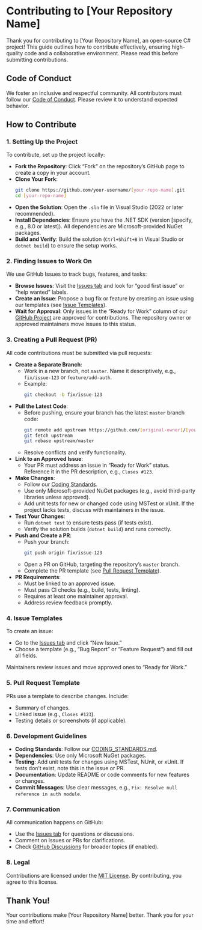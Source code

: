 ﻿# Contributing to [Your Repository Name]

Thank you for contributing to [Your Repository Name], an open-source C# project! This guide outlines how to contribute effectively, ensuring high-quality code and a collaborative environment. Please read this before submitting contributions.

## Code of Conduct

We foster an inclusive and respectful community. All contributors must follow our [Code of Conduct](CODE_OF_CONDUCT.md). Please review it to understand expected behavior.

## How to Contribute

### 1. Setting Up the Project

To contribute, set up the project locally:

- **Fork the Repository**: Click “Fork” on the repository’s GitHub page to create a copy in your account.
- **Clone Your Fork**:
  ```bash
  git clone https://github.com/your-username/[your-repo-name].git
  cd [your-repo-name]
  ```
- **Open the Solution**: Open the `.sln` file in Visual Studio (2022 or later recommended).
- **Install Dependencies**: Ensure you have the .NET SDK (version [specify, e.g., 8.0 or latest]). All dependencies are Microsoft-provided NuGet packages.
- **Build and Verify**: Build the solution (`Ctrl+Shift+B` in Visual Studio or `dotnet build`) to ensure the setup works.

### 2. Finding Issues to Work On

We use GitHub Issues to track bugs, features, and tasks:

- **Browse Issues**: Visit the [Issues tab](https://github.com/[your-username]/[your-repo-name]/issues) and look for “good first issue” or “help wanted” labels.
- **Create an Issue**: Propose a bug fix or feature by creating an issue using our templates (see [Issue Templates](#issue-templates)).
- **Wait for Approval**: Only issues in the “Ready for Work” column of our [GitHub Project](https://github.com/[your-username]/[your-repo-name]/projects) are approved for contributions. The repository owner or approved maintainers move issues to this status.

### 3. Creating a Pull Request (PR)

All code contributions must be submitted via pull requests:

- **Create a Separate Branch**:
  - Work in a new branch, not `master`. Name it descriptively, e.g., `fix/issue-123` or `feature/add-auth`.
  - Example:
    ```bash
    git checkout -b fix/issue-123
    ```
- **Pull the Latest Code**:
  - Before pushing, ensure your branch has the latest `master` branch code:
    ```bash
    git remote add upstream https://github.com/[original-owner]/[your-repo-name].git
    git fetch upstream
    git rebase upstream/master
    ```
  - Resolve conflicts and verify functionality.
- **Link to an Approved Issue**:
  - Your PR must address an issue in “Ready for Work” status. Reference it in the PR description, e.g., `Closes #123`.
- **Make Changes**:
  - Follow our [Coding Standards](https://github.com/ScottLilly/CodingStandards/blob/master/CSharp/CSharpStandards.md).
  - Use only Microsoft-provided NuGet packages (e.g., avoid third-party libraries unless approved).
  - Add unit tests for new or changed code using MSTest or xUnit. If the project lacks tests, discuss with maintainers in the issue.
- **Test Your Changes**:
  - Run `dotnet test` to ensure tests pass (if tests exist).
  - Verify the solution builds (`dotnet build`) and runs correctly.
- **Push and Create a PR**:
  - Push your branch:
    ```bash
    git push origin fix/issue-123
    ```
  - Open a PR on GitHub, targeting the repository’s `master` branch.
  - Complete the PR template (see [Pull Request Template](#pull-request-template)).
- **PR Requirements**:
  - Must be linked to an approved issue.
  - Must pass CI checks (e.g., build, tests, linting).
  - Requires at least one maintainer approval.
  - Address review feedback promptly.

### 4. Issue Templates

To create an issue:

- Go to the [Issues tab](https://github.com/[your-username]/[your-repo-name]/issues) and click “New Issue.”
- Choose a template (e.g., “Bug Report” or “Feature Request”) and fill out all fields.

Maintainers review issues and move approved ones to “Ready for Work.”

### 5. Pull Request Template

PRs use a template to describe changes. Include:

- Summary of changes.
- Linked issue (e.g., `Closes #123`).
- Testing details or screenshots (if applicable).

### 6. Development Guidelines

- **Coding Standards**: Follow our [CODING_STANDARDS.md](CODING_STANDARDS.md).
- **Dependencies**: Use only Microsoft NuGet packages.
- **Testing**: Add unit tests for changes using MSTest, NUnit, or xUnit. If tests don’t exist, note this in the issue or PR.
- **Documentation**: Update README or code comments for new features or changes.
- **Commit Messages**: Use clear messages, e.g., `Fix: Resolve null reference in auth module`.

### 7. Communication

All communication happens on GitHub:

- Use the [Issues tab](https://github.com/[your-username]/[your-repo-name]/issues) for questions or discussions.
- Comment on issues or PRs for clarifications.
- Check [GitHub Discussions](https://github.com/[your-username]/[your-repo-name]/discussions) for broader topics (if enabled).

### 8. Legal

Contributions are licensed under the [MIT License](LICENSE). By contributing, you agree to this license.

## Thank You!

Your contributions make [Your Repository Name] better. Thank you for your time and effort!